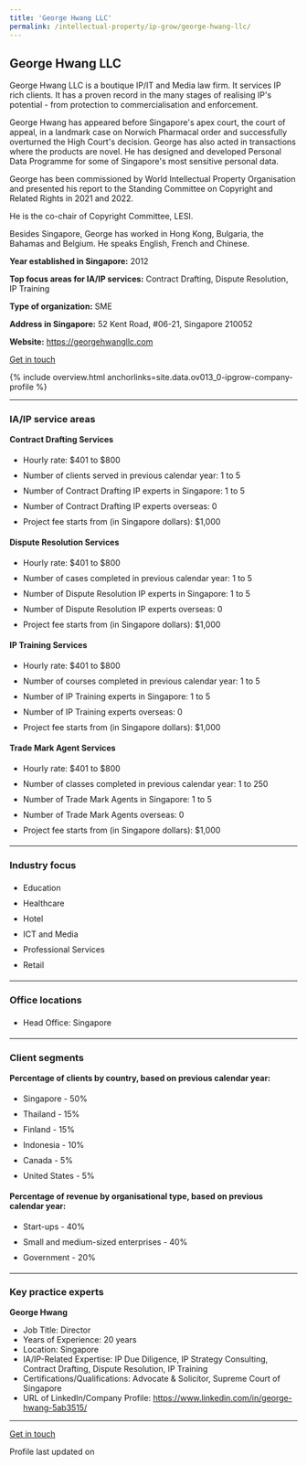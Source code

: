 ```yaml
---
title: 'George Hwang LLC'
permalink: /intellectual-property/ip-grow/george-hwang-llc/
---
```


## George Hwang LLC

George Hwang LLC is a boutique IP/IT and Media law firm. It services IP rich clients. It has a proven record in the many stages of realising IP's potential - from protection to commercialisation and enforcement.

George Hwang has appeared before Singapore's apex court, the court of appeal, in a landmark case on Norwich Pharmacal order and successfully overturned the High Court's decision. George has also acted in transactions where the products are novel. He has designed and developed Personal Data Programme for some of Singapore's most sensitive personal data.

George has been commissioned by World Intellectual Property Organisation and presented his report to the Standing Committee on Copyright and Related Rights in 2021 and 2022.

He is the co-chair of Copyright Committee, LESI.

Besides Singapore, George has worked in Hong Kong, Bulgaria, the Bahamas and Belgium. He speaks English, French and Chinese.

<b>Year established in Singapore:</b> 2012

<b>Top focus areas for IA/IP services:</b> Contract Drafting, Dispute Resolution, IP Training

<b>Type of organization:</b> SME

<b>Address in Singapore:</b> 52 Kent Road, #06-21, Singapore 210052

<b>Website:</b> <a href='https://georgehwangllc.com'>https://georgehwangllc.com</a>

<a class='btn' href='https://form.gov.sg/65dc2d40fb3b748399692075' target='_blank' rel='noopener'>Get in touch</a>

{% include overview.html anchorlinks=site.data.ov013_0-ipgrow-company-profile %}

---
<a name='ip-related-service-areas'></a>
### IA/IP service areas

**Contract Drafting Services**

<ul>
<li style='line-height: 27px; margin: 0px 0px !important'>Hourly rate:  $401 to $800</li>
<li style='line-height: 27px; margin: 0px 0px !important'>Number of clients served in previous calendar year: 1 to 5</li>
<li style='line-height: 27px; margin: 0px 0px !important'>Number of Contract Drafting IP experts in Singapore: 1 to 5</li>
<li style='line-height: 27px; margin: 0px 0px !important'>Number of Contract Drafting IP experts overseas: 0</li>
<li style='line-height: 27px; margin: 0px 0px !important'>Project fee starts from (in Singapore dollars): $1,000</li>
</ul>

**Dispute Resolution Services**

<ul>
<li style='line-height: 27px; margin: 0px 0px !important'>Hourly rate:  $401 to $800</li>
<li style='line-height: 27px; margin: 0px 0px !important'>Number of cases completed in previous calendar year: 1 to 5</li>
<li style='line-height: 27px; margin: 0px 0px !important'>Number of Dispute Resolution IP experts in Singapore: 1 to 5</li>
<li style='line-height: 27px; margin: 0px 0px !important'>Number of Dispute Resolution IP experts overseas: 0</li>
<li style='line-height: 27px; margin: 0px 0px !important'>Project fee starts from (in Singapore dollars):  $1,000</li>
</ul>

**IP Training Services**

<ul>
<li style='line-height: 27px; margin: 0px 0px !important'>Hourly rate:  $401 to $800</li>
<li style='line-height: 27px; margin: 0px 0px !important'>Number of courses completed in previous calendar year: 1 to 5</li>
<li style='line-height: 27px; margin: 0px 0px !important'>Number of IP Training experts in Singapore: 1 to 5</li>
<li style='line-height: 27px; margin: 0px 0px !important'>Number of IP Training experts overseas: 0</li>
<li style='line-height: 27px; margin: 0px 0px !important'>Project fee starts from (in Singapore dollars):  $1,000</li>
</ul>

**Trade Mark Agent Services**

<ul>
<li style='line-height: 27px; margin: 0px 0px !important'>Hourly rate:  $401 to $800</li>
<li style='line-height: 27px; margin: 0px 0px !important'>Number of classes completed in previous calendar year: 1 to 250</li>
<li style='line-height: 27px; margin: 0px 0px !important'>Number of Trade Mark Agents in Singapore: 1 to 5</li>
<li style='line-height: 27px; margin: 0px 0px !important'>Number of Trade Mark Agents overseas: 0</li>
<li style='line-height: 27px; margin: 0px 0px !important'>Project fee starts from (in Singapore dollars):  $1,000</li>
</ul>

---
<a name='industry-focus'></a>
### Industry focus

<ul><li style='line-height: 27px; margin: 0px 0px !important'> Education</li><li style='line-height: 27px; margin: 0px 0px !important'>Healthcare</li><li style='line-height: 27px; margin: 0px 0px !important'>Hotel</li><li style='line-height: 27px; margin: 0px 0px !important'>ICT and Media</li><li style='line-height: 27px; margin: 0px 0px !important'>Professional Services</li><li style='line-height: 27px; margin: 0px 0px !important'>Retail</li></ul>

---
<a name='office-locations'></a>
### Office locations

<ul><li style='line-height: 27px; margin: 0px 0px !important'> Head Office: Singapore</li></ul>

---
<a name='client-segments'></a>
### Client segments

**Percentage of clients by country, based on previous calendar year:**

<ul><li style='line-height: 27px; margin: 0px 0px !important'> Singapore - 50%</li><li style='line-height: 27px; margin: 0px 0px !important'>Thailand - 15%</li><li style='line-height: 27px; margin: 0px 0px !important'>Finland - 15%</li><li style='line-height: 27px; margin: 0px 0px !important'>Indonesia - 10%	</li><li style='line-height: 27px; margin: 0px 0px !important'>Canada - 5%</li><li style='line-height: 27px; margin: 0px 0px !important'>United States - 5%</li></ul>

**Percentage of revenue by organisational type, based on previous calendar year:**

<ul><li style='line-height: 27px; margin: 0px 0px !important'> Start-ups - 40%</li><li style='line-height: 27px; margin: 0px 0px !important'> Small and medium-sized enterprises - 40%</li><li style='line-height: 27px; margin: 0px 0px !important'>Government - 20%</li></ul>

---
<a name='key-practice-experts'></a>
### Key practice experts

**George Hwang**

- Job Title: Director
- Years of Experience: 20 years
- Location: Singapore
- IA/IP-Related Expertise: IP Due Diligence, IP Strategy Consulting, Contract Drafting, Dispute Resolution, IP Training
- Certifications/Qualifications: Advocate & Solicitor, Supreme Court of Singapore
- URL of LinkedIn/Company Profile: <a href="https://www.linkedin.com/in/george-hwang-5ab3515/" target="_blank" rel="noopener">https://www.linkedin.com/in/george-hwang-5ab3515/</a>


---
<p>
<a class='btn' href='https://form.gov.sg/65dc2d40fb3b748399692075' target='_blank' rel='noopener'>Get in touch</a>
</p>
Profile last updated on 
